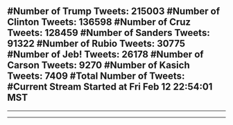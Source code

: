 #Number of Trump Tweets: 215003
#Number of Clinton Tweets: 136598
#Number of Cruz Tweets: 128459
#Number of Sanders Tweets: 91322
#Number of Rubio Tweets: 30775
#Number of Jeb! Tweets: 26178
#Number of Carson Tweets: 9270
#Number of Kasich Tweets: 7409
#Total Number of Tweets:  
#Current Stream Started at Fri Feb 12 22:54:01 MST
---
---
---
